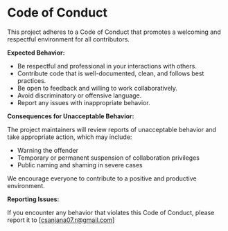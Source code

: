 
# Code of Conduct

This project adheres to a Code of Conduct that promotes a welcoming and respectful environment for all contributors.

**Expected Behavior:**

- Be respectful and professional in your interactions with others.
- Contribute code that is well-documented, clean, and follows best practices.
- Be open to feedback and willing to work collaboratively.
- Avoid discriminatory or offensive language.
- Report any issues with inappropriate behavior.

**Consequences for Unacceptable Behavior:**

The project maintainers will review reports of unacceptable behavior and take appropriate action, which may include:

- Warning the offender
- Temporary or permanent suspension of collaboration privileges
- Public naming and shaming in severe cases

We encourage everyone to contribute to a positive and productive environment. 

**Reporting Issues:**

If you encounter any behavior that violates this Code of Conduct, please report it to [csanjana07.r@gmail.com]


